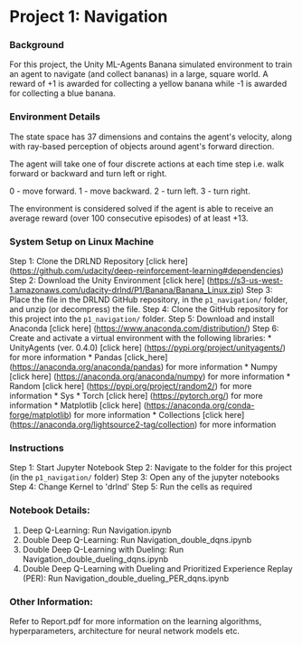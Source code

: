 # Project 1: Navigation


### Background

For this project, the Unity ML-Agents Banana simulated environment to train an agent to navigate (and collect bananas) 
in a large, square world. A reward of +1 is awarded for collecting a yellow banana while -1 is awarded for 
collecting a blue banana.


### Environment Details
The state space has 37 dimensions and contains the agent's velocity, along with ray-based perception of objects around 
agent's forward direction.

The agent will take one of four discrete actions at each time step i.e. walk forward or backward and turn left or right. 

0 - move forward.
1 - move backward.
2 - turn left.
3 - turn right.

The environment is considered solved if the agent is able to receive an average reward (over 100 consecutive episodes) of at least +13.


### System Setup on Linux Machine
Step 1: Clone the DRLND Repository [click here] (https://github.com/udacity/deep-reinforcement-learning#dependencies)
Step 2: Download the Unity Environment [click here] (https://s3-us-west-1.amazonaws.com/udacity-drlnd/P1/Banana/Banana_Linux.zip)
Step 3: Place the file in the DRLND GitHub repository, in the `p1_navigation/` folder, and unzip (or decompress) the file.
Step 4: Clone the GitHub repository for this project into the `p1_navigation/` folder.
Step 5: Download and install Anaconda [click here] (https://www.anaconda.com/distribution/)
Step 6: Create and activate a virtual environment with the following libraries:
    * UnityAgents (ver. 0.4.0) [click here] (https://pypi.org/project/unityagents/) for more information
    * Pandas [click_here] (https://anaconda.org/anaconda/pandas) for more information
    * Numpy [click here] (https://anaconda.org/anaconda/numpy) for more information
    * Random [click here] (https://pypi.org/project/random2/) for more information
    * Sys 
    * Torch [click here] (https://pytorch.org/) for more information
    * Matplotlib [click here] (https://anaconda.org/conda-forge/matplotlib) for more information
    * Collections [click here] (https://anaconda.org/lightsource2-tag/collection) for more information


### Instructions
Step 1: Start Jupyter Notebook
Step 2: Navigate to the folder for this project (in the `p1_navigation/` folder) 
Step 3: Open any of the jupyter notebooks
Step 4: Change Kernel to 'drlnd'
Step 5: Run the cells as required 


### Notebook Details:

1) Deep Q-Learning: Run Navigation.ipynb
2) Double Deep Q-Learning: Run Navigation_double_dqns.ipynb
3) Double Deep Q-Learning with Dueling: Run Navigation_double_dueling_dqns.ipynb
4) Double Deep Q-Learning with Dueling and Prioritized Experience Replay (PER): Run Navigation_double_dueling_PER_dqns.ipynb


### Other Information:

Refer to Report.pdf for more information on the learning algorithms, hyperparameters, architecture for neural network models etc.